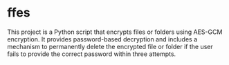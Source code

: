 # ffes
This project is a Python script that encrypts files or folders using AES-GCM encryption. It provides password-based decryption and includes a mechanism to permanently delete the encrypted file or folder if the user fails to provide the correct password within three attempts.

